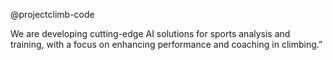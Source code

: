 @projectclimb-code

We are developing cutting-edge AI solutions for sports analysis and training, with a focus on enhancing performance and coaching in climbing.”

<!---
projectclimb-code/projectclimb-code is a ✨ special ✨ repository because its `README.md` (this file) appears on your GitHub profile.
You can click the Preview link to take a look at your changes.
--->
